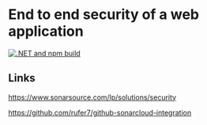 # End to end security of a web application

[![.NET and npm build](https://github.com/damienbod/EndToEndSecurity/actions/workflows/dotnet.yml/badge.svg)](https://github.com/damienbod/EndToEndSecurity/actions/workflows/dotnet.yml)

## Links

https://www.sonarsource.com/lp/solutions/security
  
https://github.com/rufer7/github-sonarcloud-integration